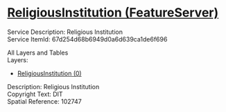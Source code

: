 # [ReligiousInstitution (FeatureServer)](https://services1.arcgis.com/k3vhq11XkBNeeOfM/ArcGIS/rest/services/ReligiousInstitution/FeatureServer)  

Service Description: Religious Institution  
Service ItemId: 67d254d68b6949d0a6d639ca1de6f696  

All Layers and Tables  
Layers:  
* [ReligiousInstitution (0)]()  

Description: Religious Institution  
Copyright Text: DIT  
Spatial Reference: 102747